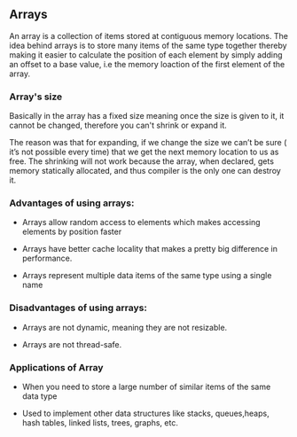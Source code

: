 ## Arrays
An array is a collection of items stored at contiguous memory locations. The idea behind arrays is to store many items of the same type together thereby making it easier to calculate the position of each element by simply adding an offset to a base value, i.e the memory loaction of the first element of the array.

### Array's size 
Basically in the array has a fixed size meaning once the size is given to it, it cannot be changed, therefore you can't shrink or expand it.

The reason was that for expanding, if we change the size we can’t be sure ( it’s not possible every time) that we get the next memory location to us as free. The shrinking will not work because the array, when declared, gets memory statically allocated, and thus compiler is the only one can destroy it.

### Advantages of using arrays:
- Arrays allow random access to elements which makes accessing elements by position faster

- Arrays have better cache locality that makes a pretty big difference in performance.

- Arrays represent multiple data items of the same type using a single name

### Disadvantages of using arrays:
- Arrays are not dynamic, meaning they are not resizable.

- Arrays are not thread-safe.

### Applications of Array
- When you need to store a large number of similar items of the same data type

- Used to implement other data structures like stacks, queues,heaps, hash tables, linked lists, trees, graphs, etc.